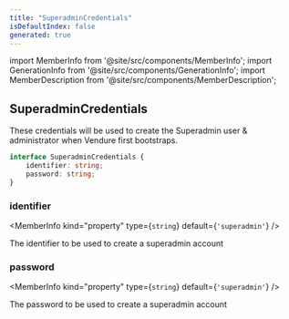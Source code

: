 ```yaml
---
title: "SuperadminCredentials"
isDefaultIndex: false
generated: true
---
```

<!-- This file was generated from the Vendure source. Do not modify. Instead, re-run the "docs:build" script -->
import MemberInfo from '@site/src/components/MemberInfo';
import GenerationInfo from '@site/src/components/GenerationInfo';
import MemberDescription from '@site/src/components/MemberDescription';


## SuperadminCredentials

<GenerationInfo sourceFile="packages/core/src/config/vendure-config.ts" sourceLine="805" packageName="@vendure/core" />

These credentials will be used to create the Superadmin user & administrator
when Vendure first bootstraps.

```ts title="Signature"
interface SuperadminCredentials {
    identifier: string;
    password: string;
}
```

<div className="members-wrapper">

### identifier

<MemberInfo kind="property" type={`string`} default={`'superadmin'`}   />

The identifier to be used to create a superadmin account
### password

<MemberInfo kind="property" type={`string`} default={`'superadmin'`}   />

The password to be used to create a superadmin account


</div>
